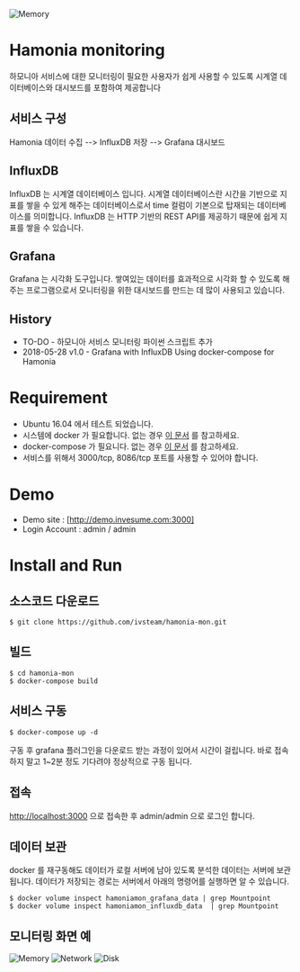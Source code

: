 ![Memory](https://github.com/ivsteam/hamonia-mon/blob/master/imgs/mem.png)

# Hamonia monitoring
하모니아 서비스에 대한 모니터링이 필요한 사용자가 쉽게 사용할 수 있도록 시계열 데이터베이스와 대시보드를 포함하여 제공합니다

## 서비스 구성
Hamonia 데이터 수집 --> InfluxDB 저장 --> Grafana 대시보드

## InfluxDB
InfluxDB 는 시계열 데이터베이스 입니다.
시계열 데이터베이스란 시간을 기반으로 지표를 쌓을 수 있게 해주는 데이터베이스로서 time 컬럼이 기본으로 탑재되는 데이터베이스를 의미합니다.
InfluxDB 는 HTTP 기반의 REST API를 제공하기 때문에 쉽게 지표를 쌓을 수 있습니다.

## Grafana
Grafana 는 시각화 도구입니다. 
쌓여있는 데이터를 효과적으로 시각화 할 수 있도록 해주는 프로그램으로서 모니터링을 위한 대시보드를 만드는 데 많이 사용되고 있습니다.

## History
* TO-DO - 하모니아 서비스 모니터링 파이썬 스크립트 추가
* 2018-05-28 v1.0 - Grafana with InfluxDB Using docker-compose for Hamonia


# Requirement
- Ubuntu 16.04 에서 테스트 되었습니다.
- 시스템에 docker 가 필요합니다. 없는 경우 [이 문서](https://docs.docker.com/install/linux/docker-ce/ubuntu/) 를 참고하세요.
- docker-compose 가 필요니다. 없는 경우 [이 문서](https://docs.docker.com/compose/install/#install-compose) 를 참고하세요.
- 서비스를 위해서 3000/tcp, 8086/tcp 포트를 사용할 수 있어야 합니다. 


# Demo
- Demo site : [http://demo.invesume.com:3000]
- Login Account : admin / admin


# Install and Run

## 소스코드 다운로드
```
$ git clone https://github.com/ivsteam/hamonia-mon.git
```

## 빌드
```
$ cd hamonia-mon
$ docker-compose build
```

## 서비스 구동
```
$ docker-compose up -d
```
구동 후 grafana 플러그인을 다운로드 받는 과정이 있어서 시간이 걸립니다.
바로 접속하지 말고 1~2분 정도 기다려야 정상적으로 구동 됩니다.

## 접속

[http://localhost:3000](http://localhost:3000) 으로 접속한 후 admin/admin 으로 로그인 합니다.

## 데이터 보관
docker 를 재구동해도 데이터가 로컬 서버에 남아 있도록 분석한 데이터는 서버에 보관됩니다.
데이터가 저장되는 경로는 서버에서 아래의 명령어를 실행하면 알 수 있습니다.
```
$ docker volume inspect hamoniamon_grafana_data | grep Mountpoint
$ docker volume inspect hamoniamon_influxdb_data  | grep Mountpoint
```

## 모니터링 화면 예

![Memory](https://github.com/ivsteam/hamonia-mon/blob/master/imgs/mem.png)
![Network](https://github.com/ivsteam/hamonia-mon/blob/master/imgs/network.png)
![Disk](https://github.com/ivsteam/hamonia-mon/blob/master/imgs/du.png)
